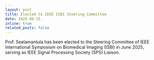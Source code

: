 ```yaml
---
layout: post
title: Elected to IEEE ISBI Steering Committee
date: 2025-06-15
inline: true
related_posts: false
---
```


Prof. Seelamantula has been elected to the Steering Committee of IEEE International Symposium on Biomedical Imaging (ISBI) in June 2025, serving as IEEE Signal Processing Society (SPS) Liaison.
